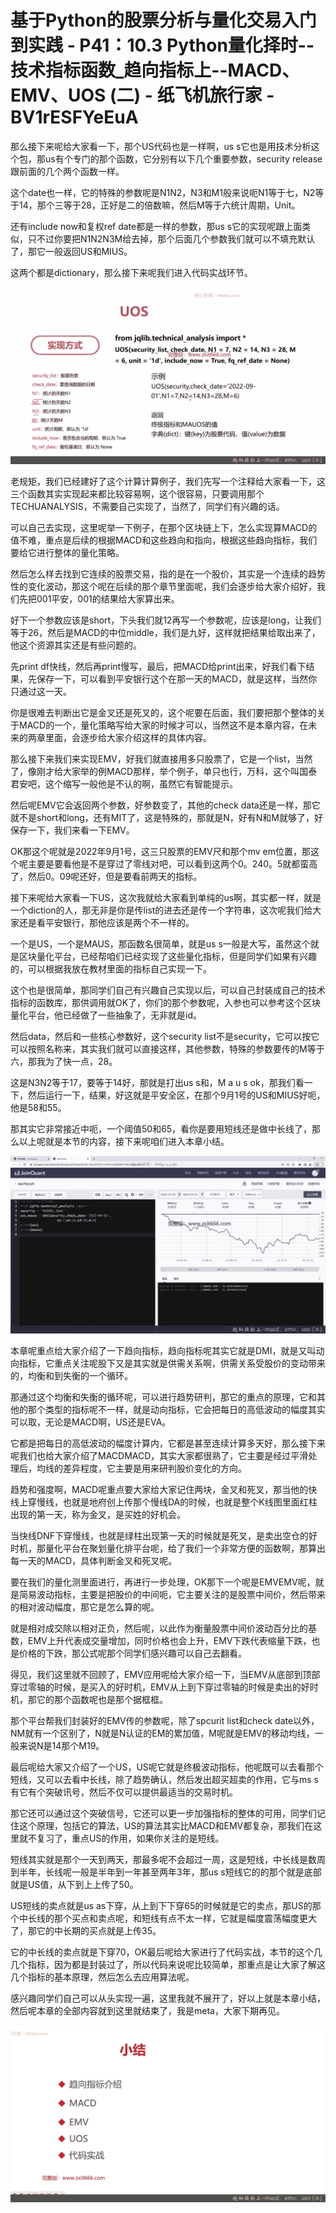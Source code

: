 # 基于Python的股票分析与量化交易入门到实践 - P41：10.3 Python量化择时--技术指标函数_趋向指标上--MACD、EMV、UOS (二) - 纸飞机旅行家 - BV1rESFYeEuA

那么接下来呢给大家看一下，那个US代码也是一样啊，us s它也是用技术分析这个包，那us有个专门的那个函数，它分别有以下几个重要参数，security release跟前面的几个两个函数一样。

这个date也一样，它的特殊的参数呢是N1N2，N3和M1般来说呃N1等于七，N2等于14，那个三等于28，正好是二的倍数嘛，然后M等于六统计周期，Unit。

还有include now和复权ref date都是一样的参数，那us s它的实现呢跟上面类似，只不过你要把N1N2N3M给去掉，那个后面几个参数我们就可以不填充默认了，那它一般返回US和MIUS。

这两个都是dictionary，那么接下来呢我们进入代码实战环节。

![](img/87d3a5d841667f09cc09f1a95955d9cd_1.png)

老规矩，我们已经建好了这个计算计算例子，我们先写一个注释给大家看一下，这三个函数其实实现起来都比较容易啊，这个很容易，只要调用那个TECHUANALYSIS，不需要自己实现了，当然了，同学们有兴趣的话。

可以自己去实现，这里呢举一下例子，在那个区块链上下，怎么实现算MACD的值不难，重点是后续的根据MACD和这些趋向和指向，根据这些趋向指标，我们要给它进行整体的量化策略。

然后怎么样去找到它连续的股票交易，指的是在一个股价，其实是一个连续的趋势性的变化波动，那这个呢在后续的那个章节里面呢，我们会逐步给大家介绍好，我们先把001平安，001的结果给大家算出来。

好下一个参数应该是short，下头我们就12再写一个参数呢，应该是long，让我们等于26，然后是MACD的中位middle，我们是九好，这样就把结果给取出来了，他这个资源其实还是有些问题的。

先print df快线，然后再print慢写，最后，把MACD给print出来，好我们看下结果，先保存一下，可以看到平安银行这个在那一天的MACD，就是这样，当然你只通过这一天。

你是很难去判断出它是金叉还是死叉的，这个呢要在后面，我们要把那个整体的关于MACD的一个，量化策略写给大家的时候才可以，当然这不是本章内容，在未来的两章里面，会逐步给大家介绍这样的具体内容。

那么接下来我们来实现EMV，好我们就直接用多只股票了，它是一个list，当然了，像刚才给大家举的例MACD那样，举个例子，单只也行，万科，这个叫国泰君安吧，这个缩写一般他是不认的啊，虽然它有智能提示。

然后呢EMV它会返回两个参数，好参数变了，其他的check data还是一样，那它就不是short和long，还有MIT了，这是特殊的，那就是N，好有N和M就够了，好保存一下，我们来看一下EMV。

OK那这个呢就是2022年9月1号，这三只股票的EMV尺和那个mv em位置，那这个呢主要是要看他是不是穿过了零线对吧，可以看到这两个0。240。5就都蛮高了，然后0。09呢还好，但是要看前两天的指标。

接下来呢给大家看一下US，这次我就给大家看到单纯的us啊，其实都一样，就是一个diction的人，那无非是你是传list的进去还是传一个字符串，这次呢我们给大家还是看平安银行，那他应该是两个不一样的。

一个是US，一个是MAUS，那函数名很简单，就是us s一般是大写，虽然这个就是区块量化平台，已经帮咱们已经实现了这些量化指标，但是同学们如果有兴趣的，可以根据我放在教材里面的指标自己实现一下。

这个也是很简单，那同学们自己有兴趣自己实现以后，可以自己封装成自己的技术指标的函数库，那供调用就OK了，你们的那个参数呢，入参也可以参考这个区块量化平台，他已经做了一些抽象了，无非就是id。

然后data，然后和一些核心参数好，这个security list不是security，它可以按它可以按照名称来，其实我们就可以直接这样，其他参数，特殊的参数要传的M等于六，那我为了快一点，28。

这是N3N2等于17，要等于14好，那就是打出us s和，M a u s ok，那我们看一下，然后运行一下，结果，好这就是平安全区，在那个9月1号的US和MIUS好呃，他是58和55。

那其实它非常接近中呃，一个阈值50和65，看你是要用短线还是做中长线了，那么以上呢就是本节的内容，接下来呢咱们进入本章小结。



![](img/87d3a5d841667f09cc09f1a95955d9cd_3.png)

本章呢重点给大家介绍了一下趋向指标，趋向指标呢其实它就是DMI，就是又叫动向指标，它重点关注呢股下又是其实就是供需关系啊，供需关系受股价的变动带来的，均衡和到失衡的一个循环。

那通过这个均衡和失衡的循环呢，可以进行趋势研判，那它的重点的原理，它和其他的那个类型的指标呢不一样，就是动向指标，它会把每日的高低波动的幅度其实可以取，无论是MACD啊，US还是EVA。

它都是把每日的高低波动的幅度计算内，它都是甚至连续计算多天好，那么接下来呢我们也给大家介绍了MACDMACD，其实大家都很熟了，它主要是经过平滑处理后，均线的差异程度，它主要是用来研判股价变化的方向。

趋势和强度啊，MACD呢重点要大家给大家记住两块，金叉和死叉，那当他的快线上穿慢线，也就是地府创上传那个慢线DA的时候，也就是整个K线图里面红柱出现的第一天，称为金叉，是买姓的好机会。

当快线DNF下穿慢线，也就是绿柱出现第一天的时候就是死叉，是卖出空仓的好时机，那量化平台在聚划量化排平台呢，给了我们一个非常方便的函数啊，那算出每一天的MACD，具体判断金叉和死叉呢。

要在我们的量化测里面进行，再进行一步处理，OK那下一个呢是EMVEMV呢，就是简易波动指标，主要是把股价的中间呃，它主要关注的是股票中间价，然后带来的相对波动幅度，那它是怎么算的呢。

就是相对成交除以相对正负，然后呢，以此作为衡量股票中间价波动百分比的基数，EMV上升代表成交量增加，同时价格也会上升，EMV下跌代表缩量下跌，也是价格的下跌，那公式呢那个同学们感兴趣可以自己去翻看。

得见，我们这里就不回顾了，EMV应用呢给大家介绍一下，当EMV从底部到顶部穿过零轴的时候，是买入的好时机，EMV从上到下穿过零轴的时候是卖出的好时机，那它的那个函数呢也是那个据框框。

那个平台帮我们封装好的EMV传的参数呢，除了spcurit list和check date以外，NM就有一个区别了，N就是N认证的EM的累加值，M呢就是EMV的移动均线，一般来说N是14那个M19。

最后呢给大家又介绍了一个US，US呢它就是终极波动指标，他呢既可以去看那个短线，又可以去看中长线，除了趋势确认，然后发出超买超卖的作用，它与ms s有它有个突破讯号，然后不仅可以提供最适当的交易时机。

那它还可以通过这个突破信号，它还可以更一步加强指标的整体的可用，同学们记住这个原理，包括它的算法，US的算法其实比MACD和EMV都复杂，那我们在这里就不复习了，重点US的作用，如果你关注的是短线。

短线其实就是那个一天到两天，那最多呢不会超过一周，这是短线，中长线是数周到半年，长线呢一般是半年到一年甚至两年3年，那us s短线它的的那个就是底部就是US值，从下到上上传了50。

US短线的卖点就是us as下穿，从上到下下穿65的时候就是它的卖点，那US的那个中长线的那个买点和卖点呢，和短线有点不太一样，它就是幅度震荡幅度更大了，那它的中长期的买点就是上传35。

它的中长线的卖点就是下穿70，OK最后呢给大家进行了代码实战，本节的这个几几个指标，因为都是封装过了，所以代码来说呢比较简单，那重点是让大家了解这几个指标的基本原理，然后怎么去应用算法呢。

感兴趣同学们自己可以从头实现一遍，这里我就不展开了，好以上就是本章小结，然后呢本章的全部内容就到这里就结束了，我是meta，大家下期再见。



![](img/87d3a5d841667f09cc09f1a95955d9cd_5.png)